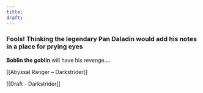 ```yaml
---
title: 
draft:
---
```

### Fools! Thinking the legendary Pan Daladin would add his notes in a place for prying eyes

**Boblin the goblin** will have his revenge....


[[Abyssal Ranger – Darkstrider]]

[[Draft - Darkstrider]]